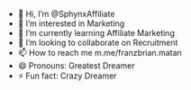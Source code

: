 - 👋 Hi, I’m @SphynxAffiliate
- 👀 I’m interested in Marketing
- 🌱 I’m currently learning Affiliate Marketing
- 💞️ I’m looking to collaborate on Recruitment
- 📫 How to reach me m.me/franzbrian.matan
- 😄 Pronouns: Greatest Dreamer
- ⚡ Fun fact: Crazy Dreamer

<!---
SphynxAffiliate/SphynxAffiliate is a ✨ special ✨ repository because its `README.md` (this file) appears on your GitHub profile.
You can click the Preview link to take a look at your changes.
--->
